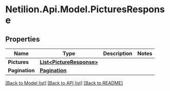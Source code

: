 # Netilion.Api.Model.PicturesResponse
## Properties

Name | Type | Description | Notes
------------ | ------------- | ------------- | -------------
**Pictures** | [**List&lt;PictureResponse&gt;**](PictureResponse.md) |  | 
**Pagination** | [**Pagination**](Pagination.md) |  | 

[[Back to Model list]](../README.md#documentation-for-models) [[Back to API list]](../README.md#documentation-for-api-endpoints) [[Back to README]](../README.md)

